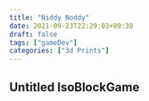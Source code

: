 ```yaml
---
title: "Niddy Noddy"
date: 2021-09-23T22:29:03+09:30
draft: false
tags: ["gameDev"]
categories: ["3d Prints"]
---
```


## Untitled IsoBlockGame


